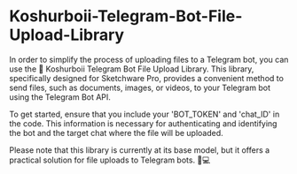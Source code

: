 # Koshurboii-Telegram-Bot-File-Upload-Library
In order to simplify the process of uploading files to a Telegram bot, you can use the 🌟 Koshurboii Telegram Bot File Upload Library. This library, specifically designed for Sketchware Pro, provides a convenient method to send files, such as documents, images, or videos, to your Telegram bot using the Telegram Bot API.

To get started, ensure that you include your 'BOT_TOKEN' and 'chat_ID' in the code. This information is necessary for authenticating and identifying the bot and the target chat where the file will be uploaded.

Please note that this library is currently at its base model, but it offers a practical solution for file uploads to Telegram bots. 🔧💻
